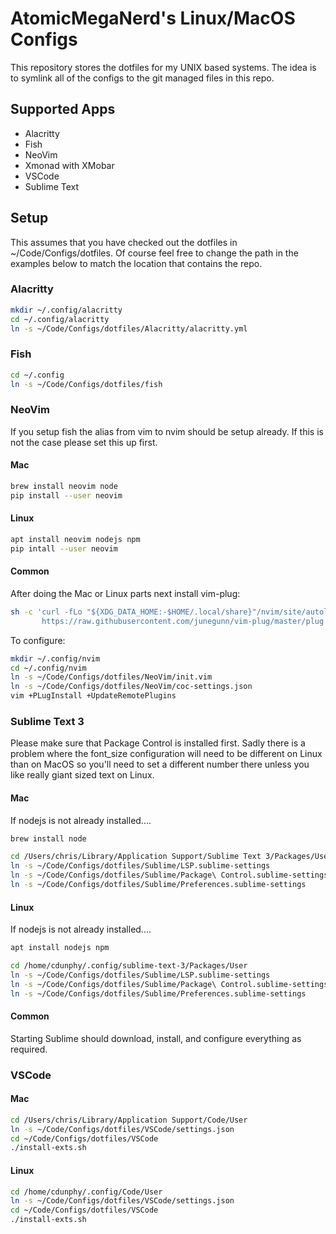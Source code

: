 # AtomicMegaNerd's Linux/MacOS Configs

This repository stores the dotfiles for my UNIX based systems.  The idea is
to symlink all of the configs to the git managed files in this repo.

## Supported Apps

* Alacritty
* Fish
* NeoVim
* Xmonad with XMobar
* VSCode
* Sublime Text

## Setup

This assumes that you have checked out the dotfiles in ~/Code/Configs/dotfiles.
Of course feel free to change the path in the examples below to match the
location that contains the repo.

### Alacritty

```bash
mkdir ~/.config/alacritty
cd ~/.config/alacritty
ln -s ~/Code/Configs/dotfiles/Alacritty/alacritty.yml
```

### Fish

```bash
cd ~/.config
ln -s ~/Code/Configs/dotfiles/fish
```

### NeoVim

If you setup fish the alias from vim to nvim should be setup already. If this
is not the case please set this up first.

#### Mac

```bash
brew install neovim node
pip install --user neovim
```

#### Linux

```bash
apt install neovim nodejs npm
pip intall --user neovim
```

#### Common

After doing the Mac or Linux parts next install vim-plug:

```bash
sh -c 'curl -fLo "${XDG_DATA_HOME:-$HOME/.local/share}"/nvim/site/autoload/plug.vim --create-dirs \
       https://raw.githubusercontent.com/junegunn/vim-plug/master/plug.vim'
```

To configure:

```bash
mkdir ~/.config/nvim
cd ~/.config/nvim
ln -s ~/Code/Configs/dotfiles/NeoVim/init.vim
ln -s ~/Code/Configs/dotfiles/NeoVim/coc-settings.json
vim +PLugInstall +UpdateRemotePlugins
```

### Sublime Text 3

Please make sure that Package Control is installed first.  Sadly there is
a problem where the font_size configuration will need to be different on
Linux than on MacOS so you'll need to set a different number there unless
you like really giant sized text on Linux.

#### Mac

If nodejs is not already installed....

```bash
brew install node
```

```bash
cd /Users/chris/Library/Application Support/Sublime Text 3/Packages/User
ln -s ~/Code/Configs/dotfiles/Sublime/LSP.sublime-settings
ln -s ~/Code/Configs/dotfiles/Sublime/Package\ Control.sublime-settings
ln -s ~/Code/Configs/dotfiles/Sublime/Preferences.sublime-settings
```

#### Linux

If nodejs is not already installed....

```bash
apt install nodejs npm
```

```bash
cd /home/cdunphy/.config/sublime-text-3/Packages/User
ln -s ~/Code/Configs/dotfiles/Sublime/LSP.sublime-settings
ln -s ~/Code/Configs/dotfiles/Sublime/Package\ Control.sublime-settings
ln -s ~/Code/Configs/dotfiles/Sublime/Preferences.sublime-settings
```

#### Common

Starting Sublime should download, install, and configure everything as
required.

### VSCode

#### Mac

```bash
cd /Users/chris/Library/Application Support/Code/User
ln -s ~/Code/Configs/dotfiles/VSCode/settings.json
cd ~/Code/Configs/dotfiles/VSCode
./install-exts.sh
```

#### Linux

```bash
cd /home/cdunphy/.config/Code/User
ln -s ~/Code/Configs/dotfiles/VSCode/settings.json
cd ~/Code/Configs/dotfiles/VSCode
./install-exts.sh
```
